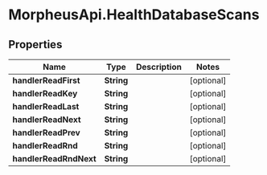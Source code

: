 # MorpheusApi.HealthDatabaseScans

## Properties

Name | Type | Description | Notes
------------ | ------------- | ------------- | -------------
**handlerReadFirst** | **String** |  | [optional] 
**handlerReadKey** | **String** |  | [optional] 
**handlerReadLast** | **String** |  | [optional] 
**handlerReadNext** | **String** |  | [optional] 
**handlerReadPrev** | **String** |  | [optional] 
**handlerReadRnd** | **String** |  | [optional] 
**handlerReadRndNext** | **String** |  | [optional] 


